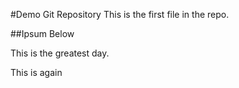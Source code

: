#Demo Git Repository
This is the first file in the repo.


##Ipsum Below

This is the greatest day.

This is again
